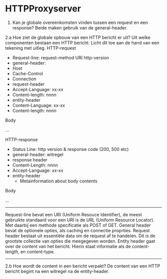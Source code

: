 # HTTPProxyserver

1.  Kan je globale overeenkomsten vinden tussen een request en een response?
  Beide maken gebruik van de general-header.
  

2.a Hoe ziet de globale opbouw van een HTTP bericht er uit? Uit welke componenten bestaan een HTTP bericht. Licht dit toe aan de hand van een tekening met uitleg.
HTTP-request
 - Request-line: request-method URI http-version
 - general-header: 
  - Host
  - Cache-Control
  - Connection
 - request-header
  - Accept-Language: xx-xx
  - Content-length: nnnn
 - entity-header
  - Content-Language: xx-xx
  - Content-length: nnnn
  
Body

  ...
  
HTTP-response
 - Status Line: http version & response code (200, 500 etc)
 - general-header: witregel
 - response header
  - Content-Length: nnnn
  - Accept-Language: xx-xx
 - entity-header
   - Metainformation about body contents
   
Body

 ...
 
 --------------
 
 Request-line bevat een URI (Uniform Resouce Identifier), de meest gebruikte standaard voor een URI is de URL (Uniform Resource Locator). Met daarbij een methode specificatie als POST of GET.
 General header bevat de optionele opties, als caching en connectie proprties.
 Request header bestaat uit essentiële data om de request af te handelen. Dit is de grootste collectie van opties die meegegeven worden.
 Entity header gaat over de content van het bericht. Hierin staat informatie als de content-length, en content-type.
 
 --------------
 

2.b Hoe wordt de content in een bericht verpakt?
  De content van een HTTP bericht begint na een witregel na de entity-header.
  
  
  
